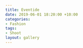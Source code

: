 ```yaml
---
title: Eventide
date: 2019-06-01 18:20:00 +10:00
categories:
- Fashion
tags:
- Shoot
layout: gallery
---
```


